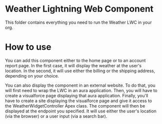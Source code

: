 # Weather Lightning Web Component

This folder contains everything you need to run the Weather LWC in your org.

# How to use
You can add this component either to the home page or to an account report page. In the first case, it will display the weather at the user's location. In the second, it will use either the billing or the shipping address, depending on your choice.

You can also display the component in an external website. To do that, you will first need to wrap the LWC in an aura application. Then, you will have to create a visualforce page displaying that aura application. Finally, you'll have to create a site displaying the visualforce page and give it access to the WeatherWidgetController Apex class. The component will then be displayed at the endpoint you specified. It will use either the user's location (via the browser) or a user input (via a search bar).